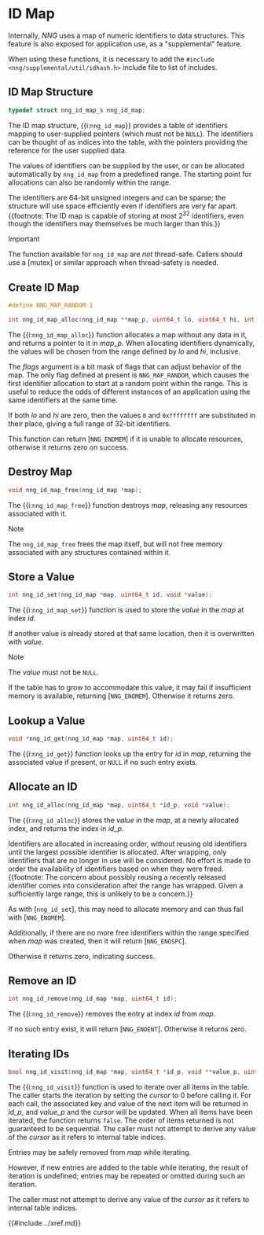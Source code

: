 # ID Map

Internally, _NNG_ uses a map of numeric identifiers to data structures.
This feature is also exposed for application use, as a "supplemental" feature.

When using these functions, it is necessary to add the `#include <nng/supplemental/util/idhash.h>`
include file to list of includes.

## ID Map Structure

```c
typedef struct nng_id_map_s nng_id_map;
```

The ID map structure, {{i:`nng_id_map`}} provides a table of identifiers mapping
to user-supplied pointers (which must not be `NULL`). The identifiers can be
thought of as indices into the table, with the pointers providing the reference
for the user supplied data.

The values of identifiers can be supplied by the user, or can be allocated automatically
by `nng_id_map` from a predefined range. The starting point for allocations
can also be randomly within the range.

The identifiers are 64-bit unsigned integers and can be sparse; the structure
will use space efficiently even if identifiers are very far apart.
{{footnote: The ID map is capable of storing at most 2<sup>32</sup> identifiers, even though the identifiers may
themselves be much larger than this.}}

> [!IMPORTANT]
> The function available for `nng_id_map` are _not_ thread-safe.
> Callers should use a [mutex] or similar approach when thread-safety is needed.

## Create ID Map

```c
#define NNG_MAP_RANDOM 1

int nng_id_map_alloc(nng_id_map **map_p, uint64_t lo, uint64_t hi, int flags);
```

The {{i:`nng_id_map_alloc`}} function allocates a map without any data in it,
and returns a pointer to it in _map_p_. When allocating identifiers dynamically,
the values will be chosen from the range defined by _lo_ and _hi_, inclusive.

The _flags_ argument is a bit mask of flags that can adjust behavior of the map.
The only flag defined at present
is `NNG_MAP_RANDOM`, which causes the first identifier allocation to start at a random
point within the range.
This is useful to reduce the odds of different instances of an application using
the same identifiers at the same time.

If both _lo_ and _hi_ are zero, then the values `0` and `0xffffffff` are substituted
in their place, giving a full range of 32-bit identifiers.

This function can return [`NNG_ENOMEM`] if it is unable to allocate resources, otherwise
it returns zero on success.

## Destroy Map

```c
void nng_id_map_free(nng_id_map *map);
```

The {{i:`nng_id_map_free`}} function destroys _map_, releasing any resources associated
with it.

> [!NOTE]
> The `nng_id_map_free` frees the map itself, but will not free memory associated with
> any structures contained within it.

## Store a Value

```c
int nng_id_set(nng_id_map *map, uint64_t id, void *value);
```

The {{i:`nng_id_map_set`}} function is used to store the _value_ in the _map_ at
index _id_.

If another value is already stored at that same location, then it is overwritten with
_value_.

> [!NOTE]
> The _value_ must not be `NULL`.

If the table has to grow to accommodate this value, it may fail if insufficient
memory is available, returning [`NNG_ENOMEM`]. Otherwise it returns zero.

## Lookup a Value

```c
void *nng_id_get(nng_id_map *map, uint64_t id);
```

The {{i:`nng_id_get`}} function looks up the entry for _id_ in _map_, returning the
associated value if present, or `NULL` if no such entry exists.

## Allocate an ID

```c
int nng_id_alloc(nng_id_map *map, uint64_t *id_p, void *value);
```

The {{i:`nng_id_alloc`}} stores the _value_ in the _map_, at a newly allocated index,
and returns the index in _id_p_.

Identifiers are allocated in increasing order, without reusing old identifiers until the
largest possible identifier is allocated. After wrapping, only identifiers that are no longer
in use will be considered.
No effort is made to order the availability of identifiers based on
when they were freed.{{footnote: The concern about possibly reusing a
recently released identifier comes into consideration after the range has wrapped.
Given a sufficiently large range, this is unlikely to be a concern.}}

As with [`nng_id_set`], this may need to allocate memory and can thus
fail with [`NNG_ENOMEM`].

Additionally, if there are no more free identifiers within the range specified
when _map_ was created, then it will return [`NNG_ENOSPC`].

Otherwise it returns zero, indicating success.

## Remove an ID

```c
int nng_id_remove(nng_id_map *map, uint64_t id);
```

The {{i:`nng_id_remove`}} removes the entry at index _id_ from _map_.

If no such entry exist, it will return [`NNG_ENOENT`]. Otherwise it returns zero.

## Iterating IDs

```c
bool nng_id_visit(nng_id_map *map, uint64_t *id_p, void **value_p, uint32_t *cursor);
```

The {{i:`nng_id_visit`}} function is used to iterate over all items in the table.
The caller starts the iteration by setting the _cursor_ to 0 before calling it.
For each call, the associated key and value of the next item will be returned in _id_p_,
and _value_p_ and the _cursor_ will be updated.
When all items have been iterated, the function returns `false`.
The order of items returned is not guaranteed to be sequential.
The caller must not attempt to derive any value of the _cursor_ as it refers to internal table indices.

Entries may be safely removed from _map_ while iterating.

However, if new entries are added to the table while iterating, the result of
iteration is undefined; entries may be repeated or omitted during such an iteration.

The caller must not attempt to derive any value of the _cursor_ as it refers to internal
table indices.

{{#include ../xref.md}}
